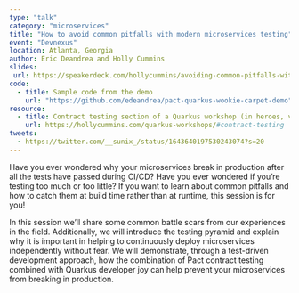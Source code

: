 ```yaml
---
type: "talk"
category: "microservices"
title: "How to avoid common pitfalls with modern microservices testing"
event: "Devnexus"
location: Atlanta, Georgia
author: Eric Deandrea and Holly Cummins
slides:
 url: https://speakerdeck.com/hollycummins/avoiding-common-pitfalls-with-modern-microservices-testing
code: 
  - title: Sample code from the demo
    url: "https://github.com/edeandrea/pact-quarkus-wookie-carpet-demo"
resource:
  - title: Contract testing section of a Quarkus workshop (in heroes, villains, and fight submodules)
    url: https://hollycummins.com/quarkus-workshops/#contract-testing
tweets:
  - https://twitter.com/__sunix_/status/1643640197530243074?s=20
---
```


Have you ever wondered why your microservices break in production after all the tests have passed during CI/CD? Have you ever wondered if you’re testing too much or too little? If you want to learn about common pitfalls and how to catch them at build time rather than at runtime, this session is for you!


In this session we’ll share some common battle scars from our experiences in the field. Additionally, we will introduce the testing pyramid and explain why it is important in helping to continuously deploy microservices independently without fear. We will demonstrate, through a test-driven development approach, how the combination of Pact contract testing combined with Quarkus developer joy can help prevent your microservices from breaking in production.